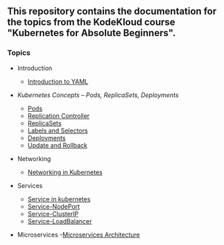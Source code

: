 ## This repository contains the documentation for the topics from the  KodeKloud course "Kubernetes for Absolute Beginners".


### Topics

- Introduction
    - [Introduction to YAML ](https://github.com/Minhaz00/Kubernetes-for-the-Absolute-Beginners/blob/main/YAML-Introduction/Introduction_to_yaml.md)

- *Kubernetes Concepts – Pods, ReplicaSets, Deployments*
    - [Pods](https://github.com/Minhaz00/Kubernetes-for-the-Absolute-Beginners/blob/main/kubernetes-pods/Pods-with-YAML.md)
    - [Replication Controller](https://github.com/Minhaz00/Kubernetes-for-the-Absolute-Beginners/blob/main/ReplicaSets/Replication-controller.md)
    - [ReplicaSets](https://github.com/Minhaz00/Kubernetes-for-the-Absolute-Beginners/blob/main/ReplicaSets/ReplicaSets.md)
    - [Labels and Selectors](https://github.com/Minhaz00/Kubernetes-for-the-Absolute-Beginners/blob/main/ReplicaSets/Labels%20and%20Selectors.md)
    - [Deployments](https://github.com/Minhaz00/Kubernetes-for-the-Absolute-Beginners/blob/main/Deployments/Deployments.md)
    - [Update and Rollback](https://github.com/Minhaz00/Kubernetes-for-the-Absolute-Beginners/blob/main/Deployments/Updates%20and%20rollback.md)

- Networking
    - [Networking in Kubernetes](https://github.com/Minhaz00/Kubernetes-for-the-Absolute-Beginners/blob/main/Networking-in-Kubernetes/Networking%20in%20Kubernetes.md)

- Services
    - [Service in kubernetes](https://github.com/Minhaz00/Kubernetes-for-the-Absolute-Beginners/blob/main/Services/Service%20in%20kubernetes.md)
    - [Service-NodePort](https://github.com/Minhaz00/Kubernetes-for-the-Absolute-Beginners/blob/main/Services/Service-NodePort.md)
    - [Service-ClusterIP](https://github.com/Minhaz00/Kubernetes-for-the-Absolute-Beginners/blob/main/Services/Service-ClusterIP.md)
    - [Service-LoadBalancer](https://github.com/Minhaz00/Kubernetes-for-the-Absolute-Beginners/blob/main/Services/Service-LoadBalancer.md)


- Microservices
    -[Microservices Architecture](https://github.com/Minhaz00/Kubernetes-for-the-Absolute-Beginners/blob/main/Microservices/microservices.md)